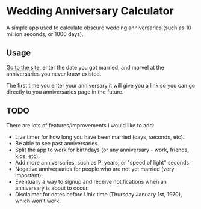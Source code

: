 # Wedding Anniversary Calculator

A simple app used to calculate obscure wedding anniversaries (such as 10 million seconds, or 1000 days).

## Usage

[Go to the site](https://tightsight.github.io/AnniversaryCalculator/index.html), enter the date you got married, and marvel at the anniversaries you never knew existed.

The first time you enter your anniversary it will give you a link so you can go directly to you anniversaries page in the future.

## TODO

There are lots of features/improvements I would like to add:

* Live timer for how long you have been married (days, seconds, etc).
* Be able to see past anniversaries.
* Split the app to work for birthdays (or any anniversary - work, friends, kids, etc).
* Add more anniversaries, such as Pi years, or "speed of light" seconds.
* Negative anniversaries for people who are not yet married (very important).
* Eventually a way to signup and receive notifications when an anniversary is about to occur.
* Disclaimer for dates before Unix time (Thursday January 1st, 1970), which won't work.